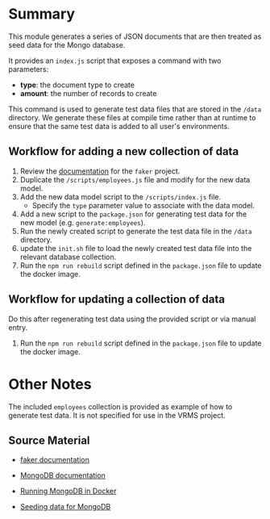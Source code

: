 # Summary
This module generates a series of JSON documents that are then treated as seed data for the Mongo database.

It provides an `index.js` script that exposes a command with two parameters:

- **type**: the document type to create
- **amount**: the number of records to create

This command is used to generate test data files that are stored in the `/data` directory.
We generate these files at compile time rather than at runtime to ensure that the same test data is added to all user's environments.

## Workflow for adding a new collection of data

1. Review the [documentation](http://marak.github.io/faker.js/) for the `faker` project.
1. Duplicate the `/scripts/employees.js` file and modify for the new data model.
1. Add the new data model script to the `/scripts/index.js` file.
   - Specify the `type` parameter value to associate with the data model.
1. Add a new script to the `package.json` for generating test data for the new model (e.g. `generate:employees`).
1. Run the newly created script to generate the test data file in the `/data` directory.
1. update the `init.sh` file to load the newly created test data file into the relevant database collection.
1. Run the `npm run rebuild` script defined in the `package.json` file to update the docker image.

## Workflow for updating a collection of data
Do this after regenerating test data using the provided script or via manual entry.

1. Run the `npm run rebuild` script defined in the `package.json` file to update the docker image.

# Other Notes
The included `employees` collection is provided as example of how to generate test data.
It is not specified for use in the VRMS project.

## Source Material

- [faker documentation](http://marak.github.io/faker.js/)
- [MongoDB documentation](https://docs.mongodb.com/database-tools/mongoimport/)
- [Running MongoDB in Docker](https://www.bmc.com/blogs/mongodb-docker-container/)

- [Seeding data for MongoDB](https://valenciandigital.com/blog/seeding-data-into-mongodb-using-docker)